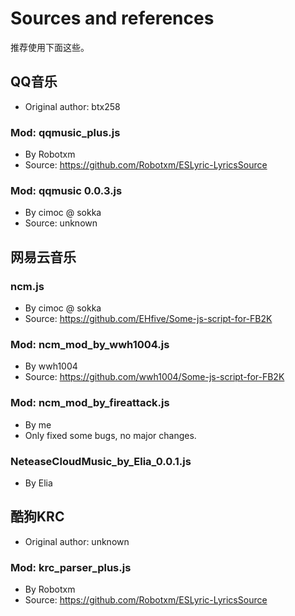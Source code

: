 # Sources and references

推荐使用下面这些。

## QQ音乐

* Original author: btx258

### Mod: qqmusic_plus.js

* By Robotxm 
* Source: https://github.com/Robotxm/ESLyric-LyricsSource

### Mod: qqmusic 0.0.3.js
* By cimoc @ sokka
* Source: unknown

## 网易云音乐

### ncm.js

* By cimoc @ sokka
* Source: https://github.com/EHfive/Some-js-script-for-FB2K

### Mod: ncm_mod_by_wwh1004.js

* By wwh1004
* Source: https://github.com/wwh1004/Some-js-script-for-FB2K

### Mod: ncm_mod_by_fireattack.js

* By me
* Only fixed some bugs, no major changes.

### NeteaseCloudMusic_by_Elia_0.0.1.js

* By Elia

## 酷狗KRC

* Original author: unknown

### Mod: krc_parser_plus.js

* By Robotxm 
* Source: https://github.com/Robotxm/ESLyric-LyricsSource